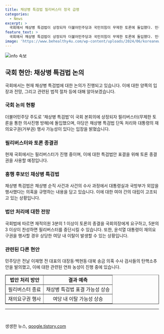 ```yaml
---
title: 채상병 특검법 필리버스터 정국 급랭
categories:
  - News
excerpt: >
  국회에서 채상병 특검법이 상정되자 더불어민주당과 국민의힘이 무제한 토론에 돌입했다. 민주당은 토론종결권을 활용하여 특검법 표결을 강행하겠다는 입장이며, 이에 국민의힘은 필리버스터를 개시하여 의사진행을 방해하고 있다. 야당은 대통령의 거부권 행사와 특검법 단독 처리에 반발하고 있으며, 국회 내 갈등은 계속되고 있다. 특검법은 대통령 탄핵과 관련된 의혹을 규명하는 내용을 담고 있으며, 법안 처리에 대한 여당과 야당의 입장 차이가 심화되고 있다.
feature_text: >
  국회에서 채상병 특검법이 상정되자 더불어민주당과 국민의힘이 무제한 토론에 돌입했다. 민주당은 토론종결권을 활용하여 특검법 표결을 강행하겠다는 입장이며, 이에 국민의힘은 필리버스터를 개시하여 의사진행을 방해하고 있다. 야당은 대통령의 거부권 행사와 특검법 단독 처리에 반발하고 있으며, 국회 내 갈등은 계속되고 있다. 특검법은 대통령 탄핵과 관련된 의혹을 규명하는 내용을 담고 있으며, 법안 처리에 대한 여당과 야당의 입장 차이가 심화되고 있다.
image: 'https://www.behealthy4u.com/wp-content/uploads/2024/06/koreanews.jpg'
---
```


<p><img src="https://www.behealthy4u.com/wp-content/uploads/2024/06/koreanews.jpg" alt="info 속보" /></p>

<h2 data-ke-size="size26">국회 현안: 채상병 특검법 논의</h2>

<p data-ke-size="size16">국회에서는 현재 채상병 특검법에 대한 논의가 진행되고 있습니다. 이에 대한 양쪽의 입장과 전망, 그리고 관련된 법적 절차 등에 대해 알아보겠습니다.</p>

<h3>국회 논의 현황</h3>

<p data-ke-size="size16">더불어민주당 주도로 '채상병 특검법'이 국회 본회의에 상정되자 필리버스터(무제한 토론을 통한 의사진행 방해)에 돌입했으며, 야당은 채상병 특검법 단독 처리와 대통령의 재의요구권(거부권) 행사 가능성이 있다는 입장을 밝혔습니다.</p>

<h3>필리버스터와 토론 종결권</h3>

<p data-ke-size="size16">현재 국회에서는 필리버스터가 진행 중이며, 이에 대한 특검법안 표결을 위해 토론 종결권을 사용할 예정입니다.</p>

<h3>흥행 후보인 채상병 특검법</h3>

<p data-ke-size="size16">채상병 특검법은 채상병 순직 사건과 사건의 수사 과정에서 대통령실과 국방부가 외압을 행사했다는 의혹을 규명하는 내용을 담고 있습니다. 이에 대한 여야 간의 대립이 고조되고 있는 상황입니다.</p>

<h3>법안 처리에 대한 전망</h3>

<p data-ke-size="size16">국회법에 따르면 재적의원 3분의 1 이상이 토론의 종결을 국회의장에게 요구하고, 5분의 3 이상이 찬성하면 필리버스터를 중단시킬 수 있습니다. 또한, 윤석열 대통령이 재의요구권을 행사할 경우 상당한 여당 내 이탈이 발생할 수 있는 상황입니다.</p>

<h3>관련된 다른 현안</h3>

<p data-ke-size="size16">민주당은 전날 이재명 전 대표의 대장동·백현동·대북 송금 의혹 수사 검사들의 탄핵소추안을 발의했고, 이에 대한 관련된 연좌 농성이 진행 중에 있습니다.</p>

<table border="1">
    <tbody>
        <tr>
            <td style="text-align: center; height: 17px;"><b>법안 처리 방안</b></td>
            <td style="text-align: center; height: 17px;"><b>결과 예측</b></td>
        </tr>
        <tr>
            <td style="text-align: center; height: 17px;">필리버스터 종료</td>
            <td style="text-align: center; height: 17px;">채상병 특검법 표결 가능성 상승</td>
        </tr>
        <tr>
            <td style="text-align: center; height: 17px;">재의요구권 행사</td>
            <td style="text-align: center; height: 17px;">여당 내 이탈 가능성 상승</td>
        </tr>
    </tbody>
</table>

<hr>

<p data-ke-size="size16">&nbsp;</p>
생생한 뉴스, <a href="https://qoogle.tistory.com" rel="dofollow">qoogle.tistory.com</a>


